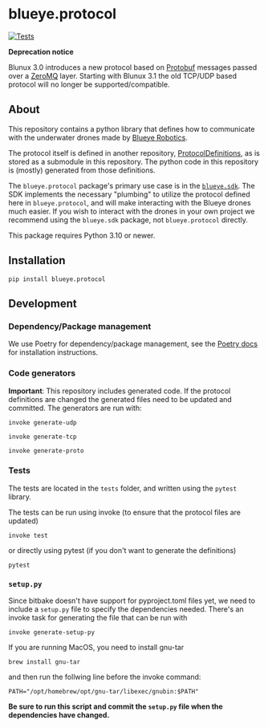 # blueye.protocol
[![Tests](https://github.com/BluEye-Robotics/blueye.protocol/workflows/Tests/badge.svg)](https://github.com/BluEye-Robotics/blueye.protocol/actions)

**Deprecation notice**

Blunux 3.0 introduces a new protocol based on [Protobuf](https://developers.google.com/protocol-buffers/) messages passed over a [ZeroMQ](https://zeromq.org/) layer. Starting with Blunux 3.1 the old TCP/UDP based protocol will no longer be supported/compatible.


## About
This repository contains a python library that defines how to communicate with the underwater drones made by [Blueye Robotics](https://blueyerobotics.com).

The protocol itself is defined in another repository, [ProtocolDefinitions](https://github.com/BluEye-Robotics/ProtocolDefinitions), as is stored as a submodule in this repository. The python code in this repository is (mostly) generated from those definitions.

The `blueye.protocol` package's primary use case is in the [`blueye.sdk`](https://github.com/BluEye-Robotics/blueye.sdk). The SDK implements the necessary "plumbing" to utilize the protocol defined here in `blueye.protocol`, and will make interacting with the Blueye drones much easier. If you wish to interact with the drones in your own project we recommend using the `blueye.sdk` package, not `blueye.protocol` directly.

This package requires Python 3.10 or newer.

## Installation
```shell
pip install blueye.protocol
```

## Development

### Dependency/Package management
We use Poetry for dependency/package management, see the [Poetry docs](https://python-poetry.org/docs/) for installation instructions.


### Code generators
**Important**: This repository includes generated code. If the protocol definitions are changed the generated files need to be updated and committed. The generators are run with:

`invoke generate-udp`

`invoke generate-tcp`

`invoke generate-proto`


### Tests
The tests are located in the `tests` folder, and written using the `pytest` library.

The tests can be run using invoke (to ensure that the protocol files are updated)

``` shell
invoke test
```
or directly using pytest (if you don't want to generate the definitions)

``` shell
pytest
```

### `setup.py`
Since bitbake doesn't have support for pyproject.toml files yet, we need to include a
`setup.py` file to specify the dependencies needed. There's an invoke task for
generating the file that can be run with
``` shell
invoke generate-setup-py
```

If you are running MacOS, you need to install gnu-tar
``` shell
brew install gnu-tar
```

and then run the follwing line before the invoke command:
``` shell
PATH="/opt/homebrew/opt/gnu-tar/libexec/gnubin:$PATH"
```

**Be sure to run this script and commit the `setup.py` file when the dependencies have
changed.**
